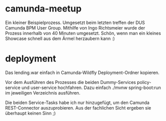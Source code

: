 # camunda-meetup
Ein kleiner Beispielprozess. Umgesetzt beim letzten treffen der DUS Camunda BPM User Group. Mithilfe von Ingo Richtsmeier wurde der Prozess innerhalb von 40 Minuten umgesetzt. Schön, wenn man ein kleines Showcase schnell aus dem Ärmel herzaubern kann :)

# deployment
Das lending.war einfach in Camunda-Wildfly Deployment-Ordner kopieren.

Vor dem Ausführen des Prozesses die beiden Dummy-Services policy-service und user-service hochfahren. Dazu einfach 
./mvnw spring-boot:run
im jeweiligen Verzeichnis ausführen.

Die beiden Service-Tasks habe ich nur hinzugefügt, um den Camunda REST-Connector auszuprobieren. Aus der fachlichen Sicht ergeben sie überhaupt keinen Sinn ;)
